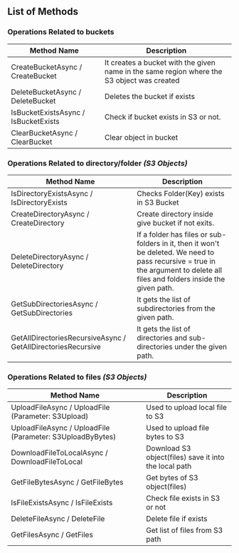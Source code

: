 ﻿
## List of Methods

### Operations Related to buckets
| Method Name                          | Description                                                                                |
|--------------------------------------|--------------------------------------------------------------------------------------------|
| CreateBucketAsync / CreateBucket     | It creates a bucket with the given name in the same region where the S3 object was created |
| DeleteBucketAsync / DeleteBucket     | Deletes the bucket if exists                                                               |
| IsBucketExistsAsync / IsBucketExists | Check if bucket exists in S3 or not.                                                       |
| ClearBucketAsync / ClearBucket	   | Clear object in bucket																		|

### Operations Related to directory/folder _(S3 Objects)_

| Method Name                                                  | Description                                                                                                                                                                    |
|--------------------------------------------------------------|--------------------------------------------------------------------------------------------------------------------------------------------------------------------------------|
| IsDirectoryExistsAsync / IsDirectoryExists                   | Checks Folder(Key) exists in S3 Bucket                                                                                                                                         |
| CreateDirectoryAsync / CreateDirectory                       | Create directory inside give bucket if not exits.                                                                                                                              |
| DeleteDirectoryAsync / DeleteDirectory                       | If a folder has files or sub-folders in it, then it won't be deleted​. We need to pass recursive = true in the argument to delete all files and folders inside the given path. |
| GetSubDirectoriesAsync / GetSubDirectories                   | It gets the list of subdirectories from the given path.                                                                                                                        |
| GetAllDirectoriesRecursiveAsync / GetAllDirectoriesRecursive | It gets the list of directories and sub-directories under the given path.                                                                                                      |


### Operations Related to files _(S3 Objects)_

| Method Name                                                  | Description                                                                                                                                                                    |
|--------------------------------------------------------------|--------------------------------------------------------------------------------------------------------------------------------------------------------------------------------|
| UploadFileAsync / UploadFile	(Parameter: S3Upload)		   | Used to upload local file to S3																																				|
| UploadFileAsync / UploadFile (Parameter: S3UploadByBytes)	   | Used to upload file bytes to S3																																				|
| DownloadFileToLocalAsync / DownloadFileToLocal			   | Download S3 object(files) save it into the local path																															|
| GetFileBytesAsync / GetFileBytes							   | Get bytes of S3 object(files)																																					|
| IsFileExistsAsync / IsFileExists							   | Check file exists in S3 or not																																					|
| DeleteFileAsync / DeleteFile								   | Delete file if exists																																							|
| GetFilesAsync / GetFiles									   | Get list of files from S3 path																																					|


